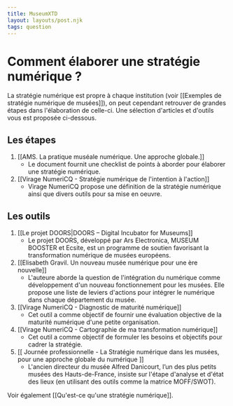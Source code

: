 ```yaml
---
title: MuseumXTD
layout: layouts/post.njk
tags: question
---
```

# Comment élaborer une stratégie numérique ?
La stratégie numérique est propre à chaque institution (voir [[Exemples de stratégie numérique de musées]]), on peut cependant retrouver de grandes étapes dans l'élaboration de celle-ci. Une sélection d'articles et d'outils vous est proposée ci-dessous. 

## Les étapes 
1. [[AMS. La pratique muséale numérique. Une approche globale.]]
	- Le document fournit  une checklist de points à aborder pour élaborer une stratégie numérique. 
2. [[Virage NumeriCQ - Stratégie numérique de l'intention à l'action]]
	- Virage NumeriCQ propose une définition de la stratégie numérique ainsi que  divers outils pour sa mise en oeuvre. 

## Les outils
1. [[Le projet DOORS|DOORS – Digital Incubator for Museums]]
	- Le projet DOORS, développé par Ars Electronica, MUSEUM BOOSTER et Ecsite, est un programme de soutien favorisant la transformation numérique de musées européens.
2. [[Elisabeth Gravil. Un nouveau musée numérique pour une ère nouvelle]]
	- L'auteure aborde la question de l'intégration du numérique comme développement d'un nouveau fonctionnement pour les musées. Elle propose une liste de leviers d'actions pour intégrer le numérique dans chaque département du musée. 
3. [[Virage NumeriCQ - Diagnostic de maturité numérique]]
	- Cet outil a comme objectif de fournir une évaluation objective de la maturité numérique d'une petite organisation. 
4. [[Virage NumeriCQ - Cartographie de ma transformation numérique]]
	- Cet outil a comme objectif de formuler les besoins et objectifs pour cadrer la stratégie. 
5. [[ Journée professionnelle - La Stratégie numérique dans les musées, pour une approche globale du numérique ]] 
	- L'ancien directeur du musée Alfred Danicourt, l’un des plus petits musées des Hauts-de-France, insiste sur l'étape d'analyse et d'état des lieux (en utilisant des outils comme la matrice MOFF/SWOT). 


Voir également [[Qu'est-ce qu'une stratégie numérique]]. 
